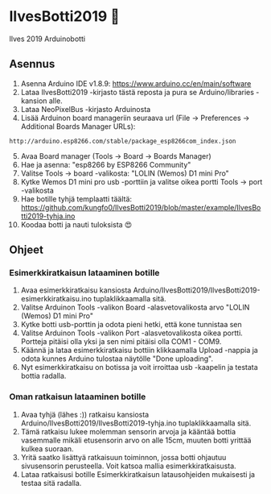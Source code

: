 # IlvesBotti2019 :robot:
Ilves 2019 Arduinobotti
## Asennus
1. Asenna Arduino IDE v1.8.9: https://www.arduino.cc/en/main/software
2. Lataa IlvesBotti2019 -kirjasto tästä reposta ja pura se Arduino/libraries -kansion alle.
3. Lataa NeoPixelBus -kirjasto Arduinosta
4. Lisää Arduinon board manageriin seuraava url (File -> Preferences -> Additional Boards Manager URLs):
```
http://arduino.esp8266.com/stable/package_esp8266com_index.json
```
5. Avaa Board manager (Tools -> Board -> Boards Manager)
6. Hae ja asenna: "esp8266 by ESP8266 Community"
7. Valitse Tools -> board -valikosta: "LOLIN (Wemos) D1 mini Pro"
8. Kytke Wemos D1 mini pro usb -porttiin ja valitse oikea portti Tools -> port -valikosta
9. Hae botille tyhjä templaatti täältä: https://github.com/kungfo0/IlvesBotti2019/blob/master/example/IlvesBotti2019-tyhja.ino
10. Koodaa botti ja nauti tuloksista :heart_eyes:

## Ohjeet
### Esimerkkiratkaisun lataaminen botille
1. Avaa esimerkkiratkaisu kansiosta Arduino/IlvesBotti2019/IlvesBotti2019-esimerkkiratkaisu.ino tuplaklikkaamalla sitä.
2. Valitse Arduinon Tools -valikon Board -alasvetovalikosta arvo "LOLIN (Wemos) D1 mini Pro"
3. Kytke botti usb-porttin ja odota pieni hetki, että kone tunnistaa sen
4. Valitse Arduinon Tools -valikon Port -alasvetovalikosta oikea portti. Portteja pitäisi olla yksi ja sen nimi pitäisi olla COM1 - COM9.
5. Käännä ja lataa esimerkkiratkaisu bottiin klikkaamalla Upload -nappia ja odota kunnes Arduino tulostaa näytölle "Done uploading".
6. Nyt esimerkkiratkaisu on botissa ja voit irroittaa usb -kaapelin ja testata bottia radalla.

### Oman ratkaisun lataaminen botille
1. Avaa tyhjä (lähes :)) ratkaisu kansiosta Arduino/IlvesBotti2019/IlvesBotti2019-tyhja.ino tuplaklikkaamalla sitä.
2. Tämä ratkaisu lukee molemman sensorin arvoja ja kääntää bottia vasemmalle mikäli etusensorin arvo on alle 15cm, muuten botti yrittää kulkea suoraan.
3. Yritä saatko lisättyä ratkaisuun toiminnon, jossa botti ohjautuu sivusensorin perusteella. Voit katsoa mallia esimerkkiratkaisusta.
4. Lataa ratkaisusi botille Esimerkkiratkaisun latausohjeiden mukaisesti ja testaa sitä radalla.
